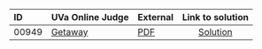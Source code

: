 | ID | UVa Online Judge | External | Link to solution |
|:---|:---|:---|:---:|
| 00949 | [Getaway](https://onlinejudge.org/index.php?option=com_onlinejudge&Itemid=8&page=show_problem&problem=890) | [PDF](https://onlinejudge.org/external/9/949.pdf) | [Solution](https%3A//github.com/versenyi98/programming-contests/tree/master/UVa%20Online%20Judge/00949%2520-%2520Getaway)|
